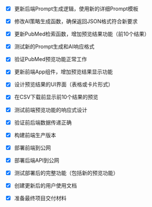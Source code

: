 - [x] 更新后端Prompt生成逻辑，使用新的详细Prompt模板
- [x] 修改AI策略生成函数，确保返回JSON格式符合新要求
- [x] 更新PubMed检索函数，增加预览结果功能（前10个结果）
- [x] 测试新的Prompt生成和AI响应格式
- [x] 验证PubMed预览功能正常工作


- [x] 更新前端App组件，增加预览结果显示功能
- [x] 设计预览结果的UI界面（表格或卡片形式）
- [x] 在CSV下载前显示前10个结果的预览
- [x] 测试前端预览功能的响应式设计
- [x] 验证前后端数据传递正确


- [x] 构建前端生产版本
- [x] 部署前端到公网
- [x] 部署后端API到公网
- [x] 测试部署后的完整功能（包括新的预览功能）
- [x] 创建更新后的用户使用文档
- [x] 准备最终项目交付材料

